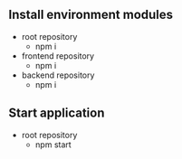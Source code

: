 ## Install environment modules
- root repository
  - npm i
- frontend repository
  - npm i
- backend repository
  - npm i

## Start application
- root repository
  - npm start